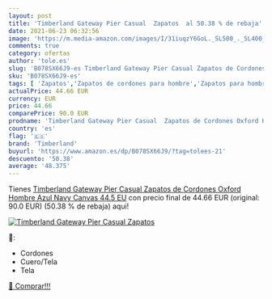 ```yaml
---
layout: post
title: 'Timberland Gateway Pier Casual  Zapatos  al 50.38 % de rebaja'
date: 2021-06-23 06:32:56
image: 'https://m.media-amazon.com/images/I/31iuqzY6GoL._SL500_._SL400_.jpg'
comments: true
category: ofertas
author: 'tole.es'
slug: 'B078SX66J9-es Timberland Gateway Pier Casual Zapatos de Cordones Oxford...'
sku: 'B078SX66J9-es'
tags: [ 'Zapatos','Zapatos de cordones para hombre','Zapatos para hombre','Zapatos y complementos','timberland','zapatos', ]
actualPrice: 44.66 EUR
currency: EUR
price: 44.66
comparePrice: 90.0 EUR
prodname: 'Timberland Gateway Pier Casual  Zapatos de Cordones Oxford Hombre  Azul Navy Canvas  44.5 EU'
country: 'es'
flag: '🇪🇸'
brand: 'Timberland'
buyurl: 'https://www.amazon.es/dp/B078SX66J9/?tag=tolees-21'
descuento: '50.38'
average: '48.375'
---
```


Tienes [Timberland Gateway Pier Casual  Zapatos de Cordones Oxford Hombre  Azul Navy Canvas  44.5 EU](https://www.amazon.es/dp/B078SX66J9/?tag=tolees-21) con precio final de  44.66 EUR (original: 90.0 EUR) (50.38 %  de rebaja) aqui!

[![Timberland Gateway Pier Casual  Zapatos ](https://m.media-amazon.com/images/I/31iuqzY6GoL._SL500_._SL400_.jpg)](https://www.amazon.es/dp/B078SX66J9/?tag=tolees-21)

🔎:

- Cordones
- Cuero/Tela
- Tela

[🛒 Comprar!!!](https://www.amazon.es/dp/B078SX66J9/?tag=tolees-21)
